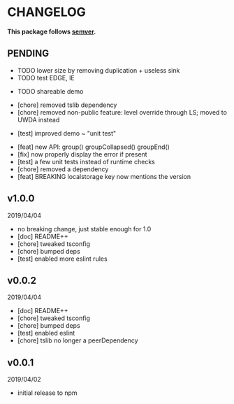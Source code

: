 # CHANGELOG
**This package follows [semver](https://semver.org/).**

## PENDING
* TODO lower size by removing duplication + useless sink
* TODO test EDGE, IE
- TODO shareable demo
* [chore] removed tslib dependency
* [chore] removed non-public feature: level override through LS; moved to UWDA instead
- [test] improved demo ~ "unit test"
* [feat] new API: group() groupCollapsed() groupEnd()
* [fix] now properly display the error if present
* [test] a few unit tests instead of runtime checks
* [chore] removed a dependency
* [feat] BREAKING localstorage key now mentions the version

## v1.0.0
2019/04/04
* no breaking change, just stable enough for 1.0
* [doc] README++
* [chore] tweaked tsconfig
* [chore] bumped deps
* [test] enabled more eslint rules

## v0.0.2
2019/04/04
* [doc] README++
* [chore] tweaked tsconfig
* [chore] bumped deps
* [test] enabled eslint
* [chore] tslib no longer a peerDependency

## v0.0.1
2019/04/02
* initial release to npm

